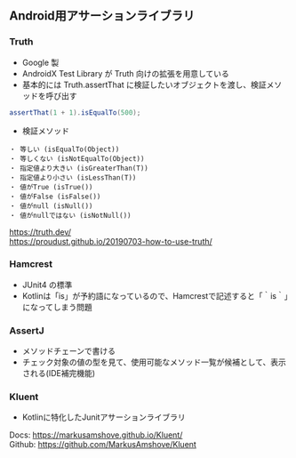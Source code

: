 ## Android用アサーションライブラリ

### Truth  

- Google 製
- AndroidX Test Library が Truth 向けの拡張を用意している
- 基本的には Truth.assertThat に検証したいオブジェクトを渡し、検証メソッドを呼び出す

```Java
assertThat(1 + 1).isEqualTo(500);
```

- 検証メソッド
```
・ 等しい (isEqualTo(Object))
・ 等しくない (isNotEqualTo(Object))
・ 指定値より大きい (isGreaterThan(T))
・ 指定値より小さい (isLessThan(T))
・ 値がTrue (isTrue())
・ 値がFalse (isFalse())
・ 値がnull (isNull())
・ 値がnullではない (isNotNull())
```

https://truth.dev/  
https://proudust.github.io/20190703-how-to-use-truth/

### Hamcrest 
- JUnit4 の標準
- Kotlinは「is」が予約語になっているので、Hamcrestで記述すると「｀is｀」になってしまう問題  

### AssertJ 
- メソッドチェーンで書ける
- チェック対象の値の型を見て、使用可能なメソッド一覧が候補として、表示される(IDE補完機能)

### Kluent
- Kotlinに特化したJunitアサーションライブラリ    

Docs: https://markusamshove.github.io/Kluent/    
Github: https://github.com/MarkusAmshove/Kluent    
